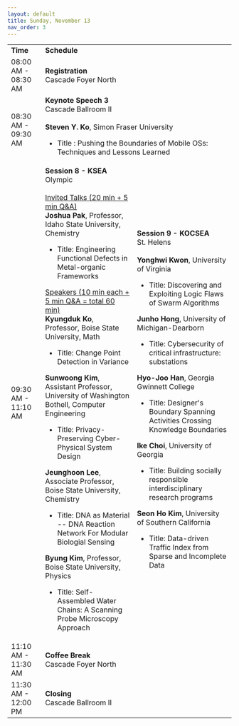 ```yaml
---
layout: default
title: Sunday, November 13
nav_order: 3
---
```


<table>
  <tr>
    <td><b>Time</b></td>
    <td colspan="2"><b>Schedule</b></td>   
  </tr>
  <tr>
    <td>08:00 AM - 08:30 AM</td>
    <td colspan="2">
        <b>Registration</b>
        <br>
        Cascade Foyer North
    </td>
  </tr>
  <tr>
    <td>08:30 AM - 09:30 AM</td>
    <td colspan="2">
        <b>Keynote Speech 3</b>
        <br>
        Cascade Ballroom II
        <br>
        <br>
        <b>Steven Y. Ko</b>, Simon Fraser University
        <ul><li>Title : Pushing the Boundaries of Mobile OSs: Techniques and Lessons Learned</li></ul>
    </td>
  </tr>
  <tr>
    <td>09:30 AM - 11:10 AM</td>
    <td>
        <b>Session 8 - KSEA</b>
        <br>
        Olympic
        <br>
        <br>
        <u>Invited Talks (20 min + 5 min Q&A)</u>
        <br>
        <b>Joshua Pak</b>, Professor, Idaho State University, Chemistry
        <ul><li>Title: Engineering Functional Defects in Metal-organic Frameworks</li></ul>
        <u>Speakers (10 min each + 5 min Q&A = total 60 min)</u>
        <br>
        <b>Kyungduk Ko</b>, Professor, Boise State University, Math
        <ul><li>Title: Change Point Detection in Variance</li></ul>
        <b>Sunwoong Kim</b>, Assistant Professor, University of Washington Bothell, Computer Engineering
        <ul><li>Title: Privacy-Preserving Cyber-Physical System Design</li></ul>
        <b>Jeunghoon Lee</b>, Associate Professor, Boise State University, Chemistry
        <ul><li>Title: DNA as Material -- DNA Reaction Network For Modular Biologial Sensing</li></ul>
        <b>Byung Kim</b>, Professor, Boise State University, Physics
        <ul><li>Title: Self-Assembled Water Chains: A Scanning Probe Microscopy Approach</li></ul>
    </td>
    <td>
        <b>Session 9 - KOCSEA</b>
        <br>
        St. Helens
        <br>
        <br>
        <b>Yonghwi Kwon</b>, University of Virginia
        <ul><li>Title: Discovering and Exploiting Logic Flaws of Swarm Algorithms</li></ul>
        <b>Junho Hong</b>, University of Michigan-Dearborn
        <ul><li>Title: Cybersecurity of critical infrastructure: substations</li></ul>
        <b>Hyo-Joo Han</b>, Georgia Gwinnett College
        <ul><li>Title: Designer's Boundary Spanning Activities Crossing Knowledge Boundaries</li></ul>
        <b>Ike Choi</b>, University of Georgia
        <ul><li>Title: Building socially responsible interdisciplinary research programs</li></ul>
        <b>Seon Ho Kim</b>, University of Southern California
        <ul><li>Title: Data-driven Traffic Index from Sparse and Incomplete Data</li></ul>
    </td>
  </tr>
  <tr>
    <td>11:10 AM - 11:30 AM</td>
    <td colspan="2">
        <b>Coffee Break</b>
        <br>
        Cascade Foyer North
    </td>
  </tr>
  <tr>
    <td>11:30 AM - 12:00 PM</td>
    <td colspan="2">
        <b>Closing</b>
        <br>
        Cascade Ballroom II
    </td>
  </tr>
</table>
